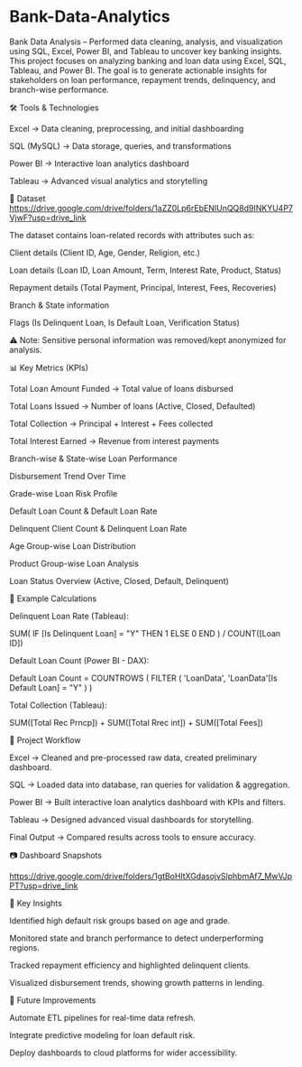 # Bank-Data-Analytics
Bank Data Analysis – Performed data cleaning, analysis, and visualization using SQL, Excel, Power BI, and Tableau to uncover key banking insights.
This project focuses on analyzing banking and loan data using Excel, SQL, Tableau, and Power BI.
The goal is to generate actionable insights for stakeholders on loan performance, repayment trends, delinquency, and branch-wise performance.

🛠 Tools & Technologies

Excel → Data cleaning, preprocessing, and initial dashboarding

SQL (MySQL) → Data storage, queries, and transformations

Power BI → Interactive loan analytics dashboard

Tableau → Advanced visual analytics and storytelling

📂 Dataset
https://drive.google.com/drive/folders/1aZZ0Lp6rEbENIUnQQ8d9INKYU4P7VjwF?usp=drive_link

The dataset contains loan-related records with attributes such as:

Client details (Client ID, Age, Gender, Religion, etc.)

Loan details (Loan ID, Loan Amount, Term, Interest Rate, Product, Status)

Repayment details (Total Payment, Principal, Interest, Fees, Recoveries)

Branch & State information

Flags (Is Delinquent Loan, Is Default Loan, Verification Status)

⚠ Note: Sensitive personal information was removed/kept anonymized for analysis.

📊 Key Metrics (KPIs)

Total Loan Amount Funded → Total value of loans disbursed

Total Loans Issued → Number of loans (Active, Closed, Defaulted)

Total Collection → Principal + Interest + Fees collected

Total Interest Earned → Revenue from interest payments

Branch-wise & State-wise Loan Performance

Disbursement Trend Over Time

Grade-wise Loan Risk Profile

Default Loan Count & Default Loan Rate

Delinquent Client Count & Delinquent Loan Rate

Age Group-wise Loan Distribution

Product Group-wise Loan Analysis

Loan Status Overview (Active, Closed, Default, Delinquent)

🧮 Example Calculations

Delinquent Loan Rate (Tableau):

SUM( IF [Is Delinquent Loan] = "Y" THEN 1 ELSE 0 END ) / COUNT([Loan ID])


Default Loan Count (Power BI - DAX):

Default Loan Count =
COUNTROWS (
    FILTER (
        'LoanData',
        'LoanData'[Is Default Loan] = "Y"
    )
)


Total Collection (Tableau):

SUM([Total Rec Prncp]) + SUM([Total Rrec int]) + SUM([Total Fees])

📑 Project Workflow

Excel → Cleaned and pre-processed raw data, created preliminary dashboard.

SQL → Loaded data into database, ran queries for validation & aggregation.

Power BI → Built interactive loan analytics dashboard with KPIs and filters.

Tableau → Designed advanced visual dashboards for storytelling.

Final Output → Compared results across tools to ensure accuracy.

📷 Dashboard Snapshots

https://drive.google.com/drive/folders/1gtBoHltXGdasojvSlphbmAf7_MwVJpPT?usp=drive_link

🚀 Key Insights

Identified high default risk groups based on age and grade.

Monitored state and branch performance to detect underperforming regions.

Tracked repayment efficiency and highlighted delinquent clients.

Visualized disbursement trends, showing growth patterns in lending.

📌 Future Improvements

Automate ETL pipelines for real-time data refresh.

Integrate predictive modeling for loan default risk.

Deploy dashboards to cloud platforms for wider accessibility.
